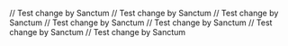 // Test change by Sanctum
// Test change by Sanctum
// Test change by Sanctum
// Test change by Sanctum
// Test change by Sanctum
// Test change by Sanctum
// Test change by Sanctum
